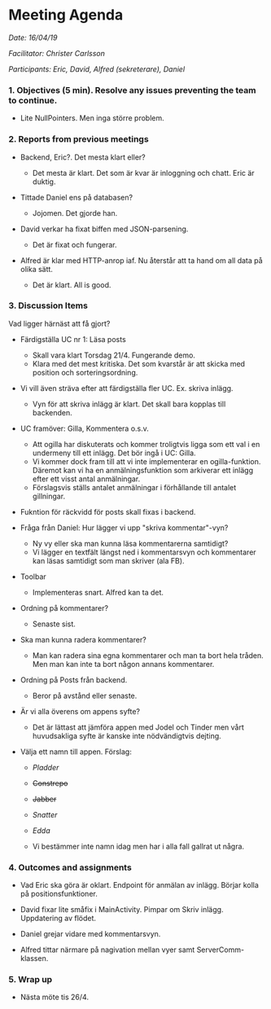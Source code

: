 # Meeting Agenda

*Date: 16/04/19*

*Facilitator: Christer Carlsson*

*Participants: Eric, David, Alfred (sekreterare), Daniel*

### 1. Objectives (5 min). Resolve any issues preventing the team to continue.

  * Lite NullPointers. Men inga större problem.

### 2. Reports from previous meetings

  * Backend, Eric?. Det mesta klart eller?
    * Det mesta är klart. Det som är kvar är inloggning och chatt. Eric är duktig.

  * Tittade Daniel ens på databasen?
    * Jojomen. Det gjorde han.

  * David verkar ha fixat biffen med JSON-parsening.
    * Det är fixat och fungerar.

  * Alfred är klar med HTTP-anrop iaf. Nu återstår att ta hand om all data på olika sätt.
    * Det är klart. All is good.

### 3. Discussion Items

  Vad ligger härnäst att få gjort?

  * Färdigställa UC nr 1: Läsa posts
  	* Skall vara klart Torsdag 21/4. Fungerande demo.
    * Klara med det mest kritiska. Det som kvarstår är att skicka med position och sorteringsordning.

  * Vi vill även sträva efter att färdigställa fler UC. Ex. skriva inlägg.
    * Vyn för att skriva inlägg är klart. Det skall bara kopplas till backenden.

  * UC framöver: Gilla, Kommentera o.s.v.
    * Att ogilla har diskuterats och kommer troligtvis ligga som ett val i en undermeny till ett inlägg. Det bör ingå i UC: Gilla.
    * Vi kommer dock fram till att vi inte implementerar en ogilla-funktion. Däremot kan vi ha en anmälningsfunktion som arkiverar ett inlägg efter ett visst antal anmälningar.
    * Förslagsvis ställs antalet anmälningar i förhållande till antalet gillningar.

  * Fukntion för räckvidd för posts skall fixas i backend.

  * Fråga från Daniel: Hur lägger vi upp "skriva kommentar"-vyn?
    * Ny vy eller ska man kunna läsa kommentarerna samtidigt?
    * Vi lägger en textfält längst ned i kommentarsvyn och kommentarer kan läsas samtidigt som man skriver (ala FB).
  
  * Toolbar
    * Implementeras snart. Alfred kan ta det.

  * Ordning på kommentarer?
    * Senaste sist.

  * Ska man kunna radera kommentarer?
    * Man kan radera sina egna kommentarer och man ta bort hela tråden. Men man kan inte ta bort någon annans kommentarer.

  * Ordning på Posts från backend.
    * Beror på avstånd eller senaste.

  * Är vi alla överens om appens syfte?
    * Det är lättast att jämföra appen med Jodel och Tinder men vårt huvudsakliga syfte är kanske inte nödvändigtvis dejting.

  * Välja ett namn till appen. Förslag:
    * *Pladder*
    * ~~Constrepo~~
    * ~~Jabber~~
    * *Snatter*
    * *Edda*

    * Vi bestämmer inte namn idag men har i alla fall gallrat ut några.
 

### 4. Outcomes and assignments

  * Vad Eric ska göra är oklart. Endpoint för anmälan av inlägg. Börjar kolla på positionsfunktioner.

  * David fixar lite småfix i MainActivity. Pimpar om Skriv inlägg. Uppdatering av flödet.

  * Daniel grejar vidare med kommentarsvyn.

  * Alfred tittar närmare på nagivation mellan vyer samt ServerComm-klassen.

### 5. Wrap up

  * Nästa möte tis 26/4.
